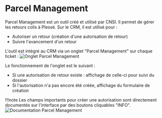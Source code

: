 # Parcel Management

Parcel Management est un outil créé et utilisé par CNSI. Il permet de gérer les retours colis à Plessé. Sur le CRM, il est utilisé pour :

- Autoriser un retour (création d'une autorisation de retour)
- Suivre l'avancement d'un retour

L'outil est intégré au CRM via un onglet "Parcel Management" sur chaque ticket :
![Onglet Parcel Management](assets/parcel_management/tab.png)

Le fonctionnement de l'onglet est le suivant : 

- Si une autorisation de retour existe : affichage de celle-ci pour suivi du dossier
- Si l'autorisation n'a pas encore été créée, affichage du formulaire de création

!!!note
    Les champs importants pour créer une autorisation sont directement documentés sur l'interface par des boutons cliquables "INFO".
    ![Documentation Parcel Management](assets/parcel_management/doc_info.png)
